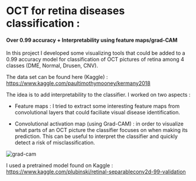 # OCT for retina diseases classification :
#### Over 0.99 accuracy + Interpretability using feature maps/grad-CAM

In this project I developed some visualizing tools that could be added to a 0.99 accuracy model for classification of OCT pictures of retina among 4 classes (DME, Normal, Drusen, CNV). 

The data set can be found here (Kaggle) : 
https://www.kaggle.com/paultimothymooney/kermany2018

The idea is to add interpretability to the classifier. I worked on two aspects : 

- Feature maps : I tried to extract some interesting feature maps from convolutional layers that could faciliate visual disease identification. 

- Convolutional activation map (using Grad-CAM) : in order to visualize what parts of an OCT picture the classifier focuses on when making its prediction. This can be useful to interpret the classifier and quickly detect a risk of misclassification. 

![grad-cam](Grad-CAM.png)

I used a pretrained model found on Kaggle : 
https://www.kaggle.com/plubinski/retinal-separableconv2d-99-validation


